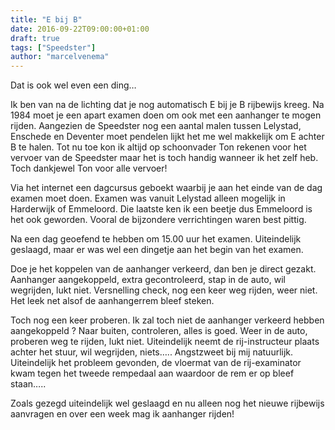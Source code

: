 ```yaml
---
title: "E bij B"
date: 2016-09-22T09:00:00+01:00
draft: true
tags: ["Speedster"]
author: "marcelvenema"
---
```


Dat is ook wel even een ding…

 Ik ben van na de lichting dat je nog automatisch E bij je B rijbewijs kreeg. Na 1984 moet je een apart examen doen om ook met een aanhanger te mogen rijden. Aangezien de Speedster nog een aantal malen tussen Lelystad, Enschede en Deventer moet pendelen lijkt het me wel makkelijk om E achter B te halen. Tot nu toe kon ik altijd op schoonvader Ton rekenen voor het vervoer van de Speedster maar het is toch handig wanneer ik het zelf heb. Toch dankjewel Ton voor alle vervoer!


Via het internet een dagcursus geboekt waarbij je aan het einde van de dag examen moet doen. Examen was vanuit Lelystad alleen mogelijk in Harderwijk of Emmeloord. Die laatste ken ik een beetje dus Emmeloord is het ook geworden. Vooral de bijzondere verrichtingen waren best pittig.


Na een dag geoefend te hebben om 15.00 uur het examen. Uiteindelijk geslaagd, maar er was wel een dingetje aan het begin van het examen. 


Doe je het koppelen van de aanhanger verkeerd, dan ben je direct gezakt. Aanhanger aangekoppeld, extra gecontroleerd, stap in de auto, wil wegrijden, lukt niet. Versnelling check, nog een keer weg rijden, weer niet. Het leek net alsof de aanhangerrem bleef steken. 

Toch nog een keer proberen. Ik zal toch niet de aanhanger verkeerd hebben aangekoppeld ? Naar buiten, controleren, alles  is goed. Weer in de auto, proberen weg te rijden, lukt niet. Uiteindelijk neemt de rij-instructeur plaats achter het stuur, wil wegrijden, niets….. Angstzweet bij mij natuurlijk. Uiteindelijk het probleem gevonden, de vloermat van de rij-examinator kwam tegen het tweede rempedaal aan waardoor de rem er op bleef staan….. 


Zoals gezegd uiteindelijk wel geslaagd en nu alleen nog het nieuwe rijbewijs aanvragen en over een week mag ik aanhanger rijden!